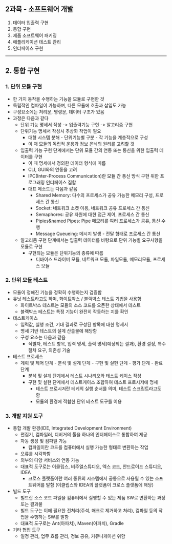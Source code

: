 ## 2과목 - 소프트웨어 개발





1. 데이터 입출력 구현
2. 통합 구현
3. 제품 소프트웨어 패키징
4. 애플리케이션 테스트 관리
5. 인터페이스 구현

---





## 2. 통합 구현

### 1. 단위 모듈 구현

- 한 가지 동작을 수행하는 기능을 모듈로 구현한 것
- 독립적인 컴파일이 가능하며, 다른 모듈에 호출과 삽입도 가능
- 구성요소에는 처리문, 명령문, 데이터 구조가 있음
- 과정은 다음과 같다
  - 단위 기능 명세서 작성 -> 입출력기능 구현 -> 알고리즘 구현
  - 단위기능 명세서 작성시 추상화 작업이 필요
    - 대형 시스템 분해 - 단위기능별 구분 - 각 기능을 계층적으로 구성
    - 이 때 모듈의 독립적 운용과 정보 은닉의 원리를 고려할 것
  - 입출력 기능 구현 단계에서는 단위 모듈 간의 연동 또는 통신을 위한 입출력 데이터를 구현
    - 이 때 명세에서 정의한 데이터 형식에 따름
    - CLI, GUI와의 연동을 고려
    - IPC(Inter-Process Communication)란 모듈 간 통신 방식 구현 위한 프로그래밍 인터페이스 집합
    - 대표 메소드는 다음과 같음
      - Shared Memory: 다수의 프로세스가 공유 가능한 메모리 구성, 프로세스 간 통신
      - Socket: 네트워크 소켓 이용, 네트워크 공유 프로세스 간 통신
      - Semaphores: 공유 자원에 대한 접근 제어, 프로세스 간 통신
      - Pipies&named Pipes: Pipe 메모리를 여러 프로세스가 공유, 통신 수행
      - Message Queueing: 메시지 발생 - 전달 형태로 프로세스 간 통신
  - 알고리즘 구현 단계에서는 입출력 데이터를 바탕으로 단위 기능별 요구사항을 모듈로 구현
    - 구현되는 모듈은 단위기능의 종류에 따름
      - 디바이스 드라이버 모듈, 네트워크 모듈, 파일모듈, 메모리모듈, 프로세스 모듈





### 2. 단위 모듈 테스트

- 모듈이 정해진 기능을 정확히 수행하는지 검증함
- 유닛 테스트라고도 하며, 화이트박스 / 블랙박스 테스트 기법을 사용함
  - 화이트박스 테스트는 모듈의 소스 코드를 오픈한 상태에서 테스트
  - 블랙박스 테스트는 특정 기능이 완전히 작동하는 지를 확인
- 테스트케이스
  - 입력값, 실행 조건, 기대 결과로 구성된 항목에 대한 명세서
  - 명세 기반 테스트의 설계 산출물에 해당함
  - 구성 요소는 다음과 같음
    - 식별자, 테스트 항목, 입력 명세, 출력 명세(예상되는 결과), 환경 설정, 특수 절차 요구, 의존성 기술
- 테스트 프로세스
  - 계획 및 제어 단계 - 분석 및 설계 단계 - 구현 및 실현 단계 - 평가 단계 - 완료 단계
    - 분석 및 설계 단계에서 테스트 시나리오와 테스트 케이스 작성
    - 구현 및 실현 단계에서 테스트케이스 조합하여 테스트 프로시저에 명세
      - 테스트 프로시저란 테케의 실행 순서를 의미, 테스트 스크립트라고도 함
      - 모듈의 환경에 적합한 단위 테스트 도구를 이용





### 3. 개발 지원 도구

- 통합 개발 환경(IDE, Integrated Development Environment)
  - 편집기, 컴파일러, 디버거의 툴을 하나의 인터페이스로 통합하여 제공
  - 자동 생성 및 컴파일 가능
    - 컴파일이란 코드를 컴퓨터에서 실행 가능한 형태로 변환하는 작업
  - 오류를 시각화함
  - 외부의 다양 서비스와 연동 가능
  - 대표적 도구로는 이클립스, 비주얼스튜디오, 엑스 코드, 안드로이드 스튜디오, IDEA
    - 크로스 플랫폼이란 여러 종류의 시스템에서 공통으로 사용될 수 있는 소프트웨어를 말함 (이클립스와 IDEA의 플랫폼이 크로스 플랫폼에 해당)
- 빌드 도구
  - 빌드란 소스 코드 파일을 컴퓨터에서 실행할 수 있는 제품 SW로 변환하는 과정 또는 결과물
  - 빌드 도구는 이에 필요한 전처리(주석, 매크로 제거하고 처리), 컴파일 등의 작업을 수행하는 SW를 말함
  - 대표적 도구로는 Ant(아파치), Maven(아파치), Gradle
- 기타 협업 도구
  - 일정 관리, 업무 흐름 관리, 정보 공유, 커뮤니케이션 위함